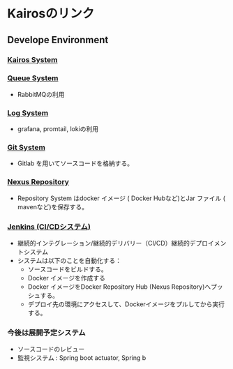 # Kairosのリンク

## Develope Environment

### [Kairos System](http://192.168.210.201:4200/)

### [Queue System](http://192.168.210.201:15672/)

- RabbitMQの利用

### [Log System](http://192.168.210.201:3000/)

- grafana, promtail, lokiの利用

### [Git System](http://192.168.210.201:18080/)

- Gitlab を用いてソースコードを格納する。

### [Nexus Repository](http://192.168.210.201:18081/)

- Repository System はdocker イメージ ( Docker Hubなど)とJar ファイル ( mavenなど)を保存する。

### [Jenkins (CI/CDシステム)](http://192.168.210.201:18083/)

- 継続的インテグレーション/継続的デリバリー（CI/CD）継続的デプロイメントシステム
- システムは以下のことを自動化する：
  - ソースコードをビルドする。
  - Docker イメージを作成する
  - Docker イメージをDocker Repository Hub (Nexus Repository)へプッシュする。
  - デプロイ先の環境にアクセスして、Dockerイメージをプルしてから実行する。

### 今後は展開予定システム

- ソースコードのレビュー
- 監視システム : Spring boot actuator, Spring b

